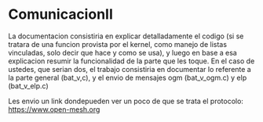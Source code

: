 # ComunicacionII

La documentacion consistiria en explicar detalladamente el codigo (si se tratara de una funcion provista por el kernel, como manejo de listas vinculadas, solo decir que hace y como se usa), y luego en base a esa explicacion resumir la funcionalidad de la parte que les toque.
En el caso de ustedes, que serian dos, el trabajo consistiria en documentar lo referente a la parte general (bat_v,c), y el envio de mensajes ogm (bat_v_ogm.c) y elp (bat_v_elp.c)

Les envio un link dondepueden ver un poco de que se trata el protocolo: 
                        https://www.open-mesh.org  

